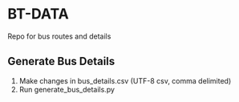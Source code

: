 # BT-DATA
Repo for bus routes and details

## Generate Bus Details
1. Make changes in bus_details.csv (UTF-8 csv, comma delimited)
2. Run generate_bus_details.py
